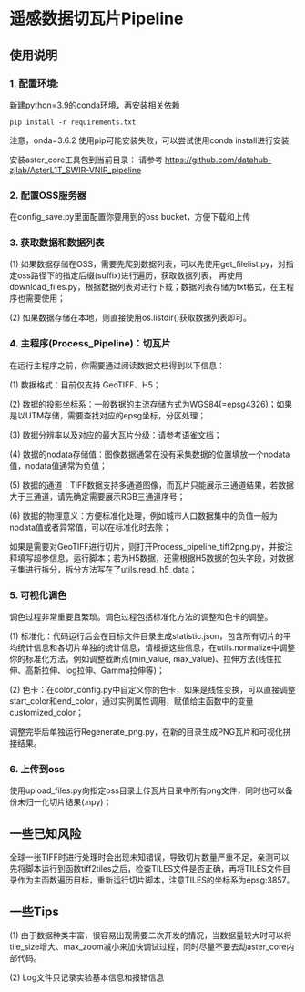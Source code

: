 # 遥感数据切瓦片Pipeline

## 使用说明
### 1. 配置环境:
新建python=3.9的conda环境，再安装相关依赖

`pip install -r requirements.txt`

注意，onda=3.6.2 使用pip可能安装失败，可以尝试使用conda install进行安装

安装aster_core工具包到当前目录：
请参考 https://github.com/datahub-zjlab/AsterL1T_SWIR-VNIR_pipeline

### 2. 配置OSS服务器

在config_save.py里面配置你要用到的oss bucket，方便下载和上传

### 3. 获取数据和数据列表

(1) 如果数据存储在OSS，需要先爬到数据列表，可以先使用get_filelist.py，对指定oss路径下的指定后缀(suffix)进行遍历，获取数据列表，
再使用download_files.py，根据数据列表对进行下载；数据列表存储为txt格式，在主程序也需要使用；

(2) 如果数据存储在本地，则直接使用os.listdir()获取数据列表即可。

### 4. 主程序(Process_Pipeline)：切瓦片
在运行主程序之前，你需要通过阅读数据文档得到以下信息：

(1) 数据格式：目前仅支持 GeoTIFF、H5；

(2) 数据的投影坐标系：一般数据的主流存储方式为WGS84(=epsg4326)；如果是以UTM存储，需要查找对应的epsg坐标，分区处理；

(3) 数据分辨率以及对应的最大瓦片分级：请参考[语雀文档](https://mkxzg8.yuque.com/hoq002/nqhq6v/zo7c4yqmkqessd8p)；

(4) 数据的nodata存储值：图像数据通常在没有采集数据的位置填放一个nodata值，nodata值通常为负值；

(5) 数据的通道：TIFF数据支持多通道图像，而瓦片只能展示三通道结果，若数据大于三通道，请先确定需要展示RGB三通道序号；

(6) 数据的物理意义：方便标准化处理，例如城市人口数据集中的负值一般为nodata值或者异常值，可以在标准化时去除；

如果是需要对GeoTIFF进行切片，则打开Process_pipeline_tiff2png.py，并按注释填写超参信息，运行脚本；若为H5数据，还需根据H5数据的包头字段，对数据子集进行拆分，拆分方法写在了utils.read_h5_data；

### 5. 可视化调色
调色过程非常重要且繁琐。调色过程包括标准化方法的调整和色卡的调整。

(1) 标准化：代码运行后会在目标文件目录生成statistic.json，包含所有切片的平均统计信息和各切片单独的统计信息，请根据这些信息，在utils.normalize中调整你的标准化方法，例如调整截断点(min_value, max_value)、拉伸方法(线性拉伸、高斯拉伸、log拉伸、Gamma拉伸等)；

(2) 色卡：在color_config.py中自定义你的色卡，如果是线性变换，可以直接调整start_color和end_color，通过实例属性调用，赋值给主函数中的变量customized_color；

调整完毕后单独运行Regenerate_png.py，在新的目录生成PNG瓦片和可视化拼接结果。

### 6. 上传到oss

使用upload_files.py向指定oss目录上传瓦片目录中所有png文件，同时也可以备份未归一化切片结果(.npy)；

## 一些已知风险

全球一张TIFF时进行处理时会出现未知错误，导致切片数量严重不足，亲测可以先将脚本运行到函数tiff2tiles之后，检查TILES文件是否正确，再将TILES文件目录作为主函数遍历目标，重新运行切片脚本，注意TILES的坐标系为epsg:3857。

## 一些Tips

(1) 由于数据种类丰富，很容易出现需要二次开发的情况，当数据量较大时可以将tile_size增大、max_zoom减小来加快调试过程，同时尽量不要去动aster_core内部代码。

(2) Log文件只记录实验基本信息和报错信息

